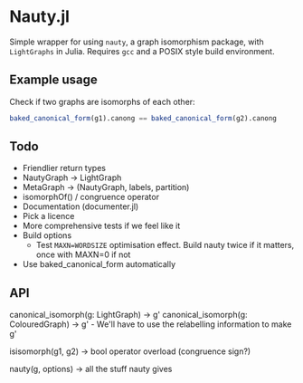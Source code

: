 # Nauty.jl

Simple wrapper for using `nauty`, a graph isomorphism package, with `LightGraphs` in Julia. Requires `gcc` and a POSIX style build environment.

## Example usage

Check if two graphs are isomorphs of each other:

```julia
baked_canonical_form(g1).canong == baked_canonical_form(g2).canong
```

## Todo

 - Friendlier return types
 - NautyGraph -> LightGraph
 - MetaGraph -> (NautyGraph, labels, partition)
 - isomorphOf() / congruence operator
 - Documentation (documenter.jl)
 - Pick a licence
 - More comprehensive tests if we feel like it
 - Build options
    - Test `MAXN=WORDSIZE` optimisation effect. Build nauty twice if it matters, once with MAXN=0 if not
 - Use baked_canonical_form automatically

## API

canonical_isomorph(g: LightGraph) -> g'
canonical_isomorph(g: ColouredGraph) -> g'
    - We'll have to use the relabelling information to make g'

isisomorph(g1, g2) -> bool
operator overload (congruence sign?)

nauty(g, options) -> all the stuff nauty gives
